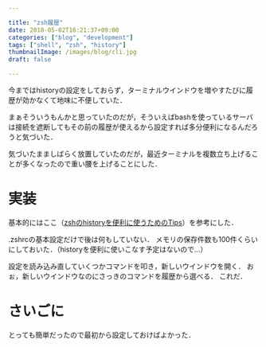 ```yaml
---

title: "zsh履歴"
date: 2018-05-02T16:21:37+09:00
categories: ["blog", "development"]
tags: ["shell", "zsh", "history"]
thumbnailImage: /images/blog/cli.jpg
draft: false

---
```


<!-- # zshのhistoryを今更ながら設定した -->

今まではhistoryの設定をしておらず，ターミナルウインドウを増やすたびに履歴が効かなくて地味に不便していた．　　
<!--more-->

まぁそういうもんかと思っていたのだが，そういえばbashを使っているサーバは接続を遮断してもその前の履歴が使えるから設定すれば多分便利になるんだろうと気づいた．　　

気づいたまましばらく放置していたのだが，最近ターミナルを複数立ち上げることが多くなったので重い腰を上げることにした．　　


# 実装

基本的にはここ（[zshのhistoryを便利に使うためのTips](https://qiita.com/syui/items/c1a1567b2b76051f50c4)）を参考にした．

.zshrcの基本設定だけで後は何もしていない．
メモリの保存件数も100件くらいにしておいた．（historyを便利に使いこなす予定はないので...）

設定を読み込み直していくつかコマンドを叩き，新しいウインドウを開く．
おぉ，新しいウインドウなのにさっきのコマンドを履歴から選べる．
これだ．

# さいごに
とっても簡単だったので最初から設定しておけばよかった．

